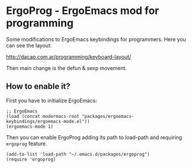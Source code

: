 # ErgoProg - ErgoEmacs mod for programming

Some modifications to ErgoEmacs keybindings for programmers.
Here you can see the layout:

  http://dacap.com.ar/programming/keyboard-layout/

Then main change is the defun & sexp movement.

## How to enable it?

First you have to initialize ErgoEmacs:

    ;; ErgoEmacs
    (load (concat modermacs-root "packages/ergoemacs-keybindings/ergoemacs-mode.el"))
    (ergoemacs-mode 1)

Then you can enable ErgoProg adding its path to load-path and
requiring `ergoprog` feature.

    (add-to-list 'load-path "~/.emacs.d/packages/ergoprog")
    (require 'ergoprog)
